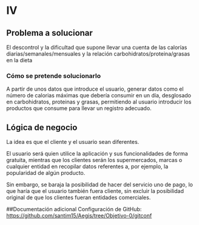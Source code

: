 # IV



## Problema a solucionar
El descontrol y la dificultad que supone llevar una cuenta de las calorías diarias/semanales/mensuales y la relación carbohidratos/proteina/grasas en la dieta

### Cómo se pretende solucionarlo
A partir de unos datos que introduce el usuario, generar datos como el número de calorias máximas que debería consumir en un día, desglosado en carbohidratos, proteinas y grasas, permitiendo al usuario introducir los productos que consume para llevar un registro adecuado.

## Lógica de negocio
La idea es que el cliente y el usuario sean diferentes.

El usuario será quien utilice la aplicación y sus funcionalidades de forma gratuita, mientras que los clientes serán los supermercados, marcas o cualquier entidad en recopilar datos referentes a, por ejemplo, la popularidad de algún producto.

Sin embargo, se baraja la posibilidad de hacer del servicio uno de pago, lo que haría que el usuario también fuera cliente, sin excluir la posibilidad original de que los clientes fueran entidades comerciales.

##Documentación adicional
Configuración de GitHub:
https://github.com/santim15/Aegis/tree/Objetivo-0/gitconf

